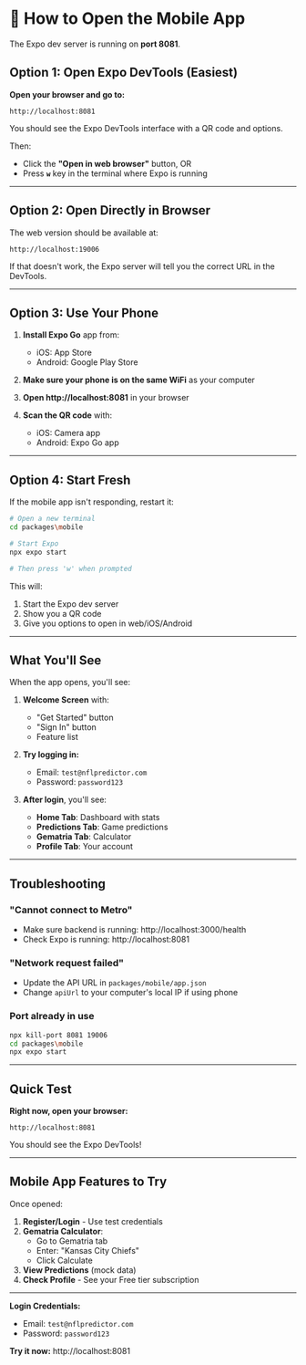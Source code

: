 # 📱 How to Open the Mobile App

The Expo dev server is running on **port 8081**.

## Option 1: Open Expo DevTools (Easiest)

**Open your browser and go to:**
```
http://localhost:8081
```

You should see the Expo DevTools interface with a QR code and options.

Then:
- Click the **"Open in web browser"** button, OR
- Press **`w`** key in the terminal where Expo is running

---

## Option 2: Open Directly in Browser

The web version should be available at:
```
http://localhost:19006
```

If that doesn't work, the Expo server will tell you the correct URL in the DevTools.

---

## Option 3: Use Your Phone

1. **Install Expo Go** app from:
   - iOS: App Store
   - Android: Google Play Store

2. **Make sure your phone is on the same WiFi** as your computer

3. **Open http://localhost:8081** in your browser

4. **Scan the QR code** with:
   - iOS: Camera app
   - Android: Expo Go app

---

## Option 4: Start Fresh

If the mobile app isn't responding, restart it:

```bash
# Open a new terminal
cd packages\mobile

# Start Expo
npx expo start

# Then press 'w' when prompted
```

This will:
1. Start the Expo dev server
2. Show you a QR code
3. Give you options to open in web/iOS/Android

---

## What You'll See

When the app opens, you'll see:

1. **Welcome Screen** with:
   - "Get Started" button
   - "Sign In" button
   - Feature list

2. **Try logging in:**
   - Email: `test@nflpredictor.com`
   - Password: `password123`

3. **After login**, you'll see:
   - **Home Tab**: Dashboard with stats
   - **Predictions Tab**: Game predictions
   - **Gematria Tab**: Calculator
   - **Profile Tab**: Your account

---

## Troubleshooting

### "Cannot connect to Metro"
- Make sure backend is running: http://localhost:3000/health
- Check Expo is running: http://localhost:8081

### "Network request failed"
- Update the API URL in `packages/mobile/app.json`
- Change `apiUrl` to your computer's local IP if using phone

### Port already in use
```bash
npx kill-port 8081 19006
cd packages\mobile
npx expo start
```

---

## Quick Test

**Right now, open your browser:**
```
http://localhost:8081
```

You should see the Expo DevTools!

---

## Mobile App Features to Try

Once opened:

1. **Register/Login** - Use test credentials
2. **Gematria Calculator**:
   - Go to Gematria tab
   - Enter: "Kansas City Chiefs"
   - Click Calculate
3. **View Predictions** (mock data)
4. **Check Profile** - See your Free tier subscription

---

**Login Credentials:**
- Email: `test@nflpredictor.com`
- Password: `password123`

**Try it now:** http://localhost:8081
